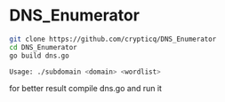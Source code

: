 # DNS_Enumerator


```bash
git clone https://github.com/crypticq/DNS_Enumerator
cd DNS_Enumerator
go build dns.go 
```


```bash
Usage: ./subdomain <domain> <wordlist>
```


for better result compile dns.go and run it
